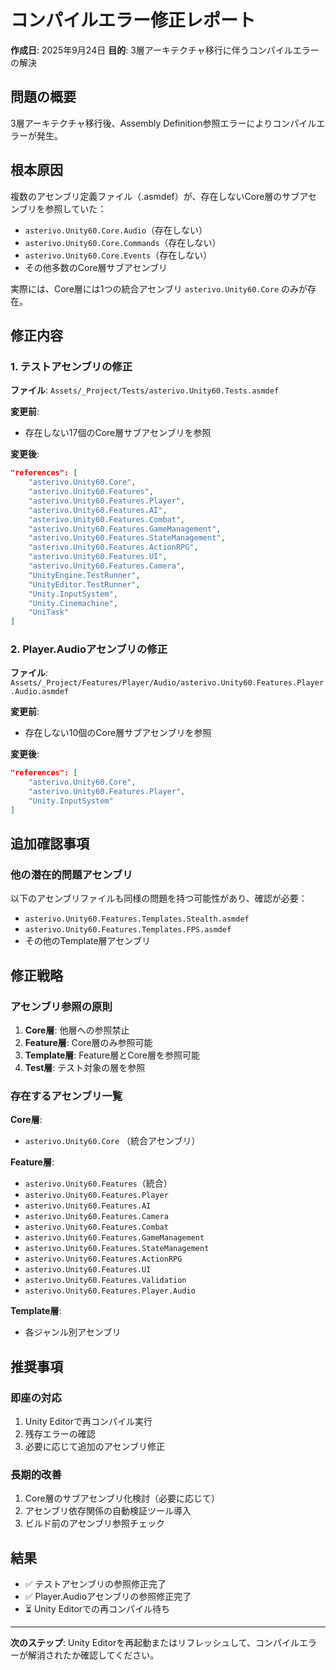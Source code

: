 ﻿# コンパイルエラー修正レポート
**作成日**: 2025年9月24日
**目的**: 3層アーキテクチャ移行に伴うコンパイルエラーの解決

## 問題の概要
3層アーキテクチャ移行後、Assembly Definition参照エラーによりコンパイルエラーが発生。

## 根本原因
複数のアセンブリ定義ファイル（.asmdef）が、存在しないCore層のサブアセンブリを参照していた：
- `asterivo.Unity60.Core.Audio`（存在しない）
- `asterivo.Unity60.Core.Commands`（存在しない）
- `asterivo.Unity60.Core.Events`（存在しない）
- その他多数のCore層サブアセンブリ

実際には、Core層には1つの統合アセンブリ `asterivo.Unity60.Core` のみが存在。

## 修正内容

### 1. テストアセンブリの修正
**ファイル**: `Assets/_Project/Tests/asterivo.Unity60.Tests.asmdef`

**変更前**:
- 存在しない17個のCore層サブアセンブリを参照

**変更後**:
```json
"references": [
    "asterivo.Unity60.Core",
    "asterivo.Unity60.Features",
    "asterivo.Unity60.Features.Player",
    "asterivo.Unity60.Features.AI",
    "asterivo.Unity60.Features.Combat",
    "asterivo.Unity60.Features.GameManagement",
    "asterivo.Unity60.Features.StateManagement",
    "asterivo.Unity60.Features.ActionRPG",
    "asterivo.Unity60.Features.UI",
    "asterivo.Unity60.Features.Camera",
    "UnityEngine.TestRunner",
    "UnityEditor.TestRunner",
    "Unity.InputSystem",
    "Unity.Cinemachine",
    "UniTask"
]
```

### 2. Player.Audioアセンブリの修正
**ファイル**: `Assets/_Project/Features/Player/Audio/asterivo.Unity60.Features.Player.Audio.asmdef`

**変更前**:
- 存在しない10個のCore層サブアセンブリを参照

**変更後**:
```json
"references": [
    "asterivo.Unity60.Core",
    "asterivo.Unity60.Features.Player",
    "Unity.InputSystem"
]
```

## 追加確認事項

### 他の潜在的問題アセンブリ
以下のアセンブリファイルも同様の問題を持つ可能性があり、確認が必要：
- `asterivo.Unity60.Features.Templates.Stealth.asmdef`
- `asterivo.Unity60.Features.Templates.FPS.asmdef`
- その他のTemplate層アセンブリ

## 修正戦略

### アセンブリ参照の原則
1. **Core層**: 他層への参照禁止
2. **Feature層**: Core層のみ参照可能
3. **Template層**: Feature層とCore層を参照可能
4. **Test層**: テスト対象の層を参照

### 存在するアセンブリ一覧
**Core層**:
- `asterivo.Unity60.Core` （統合アセンブリ）

**Feature層**:
- `asterivo.Unity60.Features`（統合）
- `asterivo.Unity60.Features.Player`
- `asterivo.Unity60.Features.AI`
- `asterivo.Unity60.Features.Camera`
- `asterivo.Unity60.Features.Combat`
- `asterivo.Unity60.Features.GameManagement`
- `asterivo.Unity60.Features.StateManagement`
- `asterivo.Unity60.Features.ActionRPG`
- `asterivo.Unity60.Features.UI`
- `asterivo.Unity60.Features.Validation`
- `asterivo.Unity60.Features.Player.Audio`

**Template層**:
- 各ジャンル別アセンブリ

## 推奨事項

### 即座の対応
1. Unity Editorで再コンパイル実行
2. 残存エラーの確認
3. 必要に応じて追加のアセンブリ修正

### 長期的改善
1. Core層のサブアセンブリ化検討（必要に応じて）
2. アセンブリ依存関係の自動検証ツール導入
3. ビルド前のアセンブリ参照チェック

## 結果
- ✅ テストアセンブリの参照修正完了
- ✅ Player.Audioアセンブリの参照修正完了
- ⏳ Unity Editorでの再コンパイル待ち

---

**次のステップ**: Unity Editorを再起動またはリフレッシュして、コンパイルエラーが解消されたか確認してください。